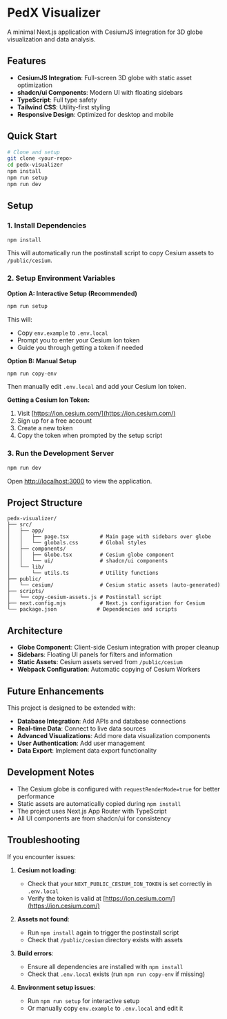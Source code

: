 # PedX Visualizer

A minimal Next.js application with CesiumJS integration for 3D globe visualization and data analysis.

## Features

- **CesiumJS Integration**: Full-screen 3D globe with static asset optimization
- **shadcn/ui Components**: Modern UI with floating sidebars
- **TypeScript**: Full type safety
- **Tailwind CSS**: Utility-first styling
- **Responsive Design**: Optimized for desktop and mobile

## Quick Start

```bash
# Clone and setup
git clone <your-repo>
cd pedx-visualizer
npm install
npm run setup
npm run dev
```

## Setup

### 1. Install Dependencies

```bash
npm install
```

This will automatically run the postinstall script to copy Cesium assets to `/public/cesium`.

### 2. Setup Environment Variables

**Option A: Interactive Setup (Recommended)**
```bash
npm run setup
```
This will:
- Copy `env.example` to `.env.local`
- Prompt you to enter your Cesium Ion token
- Guide you through getting a token if needed

**Option B: Manual Setup**
```bash
npm run copy-env
```
Then manually edit `.env.local` and add your Cesium Ion token.

**Getting a Cesium Ion Token:**
1. Visit [https://ion.cesium.com/](https://ion.cesium.com/)
2. Sign up for a free account
3. Create a new token
4. Copy the token when prompted by the setup script

### 3. Run the Development Server

```bash
npm run dev
```

Open [http://localhost:3000](http://localhost:3000) to view the application.

## Project Structure

```
pedx-visualizer/
├── src/
│   ├── app/
│   │   ├── page.tsx          # Main page with sidebars over globe
│   │   └── globals.css       # Global styles
│   ├── components/
│   │   ├── Globe.tsx         # Cesium globe component
│   │   └── ui/               # shadcn/ui components
│   └── lib/
│       └── utils.ts          # Utility functions
├── public/
│   └── cesium/               # Cesium static assets (auto-generated)
├── scripts/
│   └── copy-cesium-assets.js # Postinstall script
├── next.config.mjs           # Next.js configuration for Cesium
└── package.json             # Dependencies and scripts
```

## Architecture

- **Globe Component**: Client-side Cesium integration with proper cleanup
- **Sidebars**: Floating UI panels for filters and information
- **Static Assets**: Cesium assets served from `/public/cesium`
- **Webpack Configuration**: Automatic copying of Cesium Workers

## Future Enhancements

This project is designed to be extended with:

- **Database Integration**: Add APIs and database connections
- **Real-time Data**: Connect to live data sources
- **Advanced Visualizations**: Add more data visualization components
- **User Authentication**: Add user management
- **Data Export**: Implement data export functionality

## Development Notes

- The Cesium globe is configured with `requestRenderMode=true` for better performance
- Static assets are automatically copied during `npm install`
- The project uses Next.js App Router with TypeScript
- All UI components are from shadcn/ui for consistency

## Troubleshooting

If you encounter issues:

1. **Cesium not loading**: 
   - Check that your `NEXT_PUBLIC_CESIUM_ION_TOKEN` is set correctly in `.env.local`
   - Verify the token is valid at [https://ion.cesium.com/](https://ion.cesium.com/)

2. **Assets not found**: 
   - Run `npm install` again to trigger the postinstall script
   - Check that `/public/cesium` directory exists with assets

3. **Build errors**: 
   - Ensure all dependencies are installed with `npm install`
   - Check that `.env.local` exists (run `npm run copy-env` if missing)

4. **Environment setup issues**:
   - Run `npm run setup` for interactive setup
   - Or manually copy `env.example` to `.env.local` and edit it